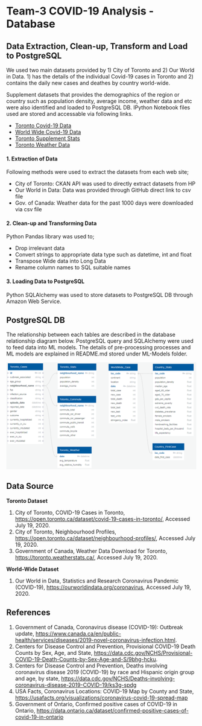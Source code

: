 # Team-3 COVID-19 Analysis - Database

## Data Extraction, Clean-up, Transform and Load to PostgreSQL
We used two main datasets provided by 1) City of Toronto and 2) Our World in Data. 1) has the details of the individual Covid-19 cases in Toronto and 2) contains the daily new cases and deathes by country world-wide.

Supplement datasets that provides the demographics of the region or country such as population density, average income, weather data and etc were also identified and loaded to PostgreSQL DB. IPython Notebook files used are stored and accessable via following links.

* [Toronto Covid-19 Data ](Update_TorontoData.ipynb)
* [World Wide Covid-19 Data](Update_WorldWideData.ipynb)
* [Toronto Supplement Stats](Update_TorontoStats.ipynb)
* [Toronto Weather Data](Update_TrontoWeather.ipynb)


#### 1. Extraction of Data
Following methods were used to extract the datasets from each web site;
* City of Toronto: CKAN API was used to directly extract datasets from HP
* Our World in Data: Data was provided through GitHub direct link to csv file
* Gov. of Canada: Weather data for the past 1000 days were downloaded via csv file

#### 2. Clean-up and Transforming Data
Python Pandas library was used to;
* Drop irrelevant data
* Convert strings to appropriate data type such as datetime, int and float
* Transpose Wide data into Long Data
* Rename column names to SQL suitable names

#### 3. Loading Data to PostgreSQL
Python SQLAlchemy was used to store datasets to PostgreSQL DB through Amazon Web Service.


## PostgreSQL DB
The relationship between each tables are described in the database relationship diagram below. PostgreSQL query and SQLAlchemy were used to feed data into ML models.
The details of pre-processing processes and ML models are explained in README.md stored under ML-Models folder.

![DBDiagram](../images/Database_Diagram.png)


## Data Source

**Toronto Dataset**
1. City of Toronto, COVID-19 Cases in Toronto, https://open.toronto.ca/dataset/covid-19-cases-in-toronto/, Accessed July 19, 2020.
1. City of Toronto, Neighbourhood Profiles, https://open.toronto.ca/dataset/neighbourhood-profiles/, Accessed July 19, 2020.
1. Government of Canada, Weather Data Download for Toronto, https://toronto.weatherstats.ca/, Accessed July 19, 2020.

**World-Wide Dataset**
1. Our World in Data, Statistics and Research Coronavirus Pandemic (COVID-19), https://ourworldindata.org/coronavirus, Accessed July 19, 2020.

## References
1. Government of Canada, Coronavirus disease (COVID-19): Outbreak update, https://www.canada.ca/en/public-health/services/diseases/2019-novel-coronavirus-infection.html.
1. Centers for Disease Control and Prevention, Provisional COVID-19 Death Counts by Sex, Age, and State, https://data.cdc.gov/NCHS/Provisional-COVID-19-Death-Counts-by-Sex-Age-and-S/9bhg-hcku.
1. Centers for Disease Control and Prevention, Deaths involving coronavirus disease 2019 (COVID-19) by race and Hispanic origin group and age, by state, https://data.cdc.gov/NCHS/Deaths-involving-coronavirus-disease-2019-COVID-19/ks3g-spdg
1. USA Facts, Coronavirus Locations: COVID-19 Map by County and State, https://usafacts.org/visualizations/coronavirus-covid-19-spread-map
1. Government of Ontario, Confirmed positive cases of COVID-19 in Ontario, https://data.ontario.ca/dataset/confirmed-positive-cases-of-covid-19-in-ontario